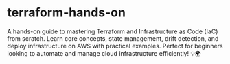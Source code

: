 # terraform-hands-on
A hands-on guide to mastering Terraform and Infrastructure as Code (IaC) from scratch. Learn core concepts, state management, drift detection, and deploy infrastructure on AWS with practical examples. Perfect for beginners looking to automate and manage cloud infrastructure efficiently! 💡🌍
